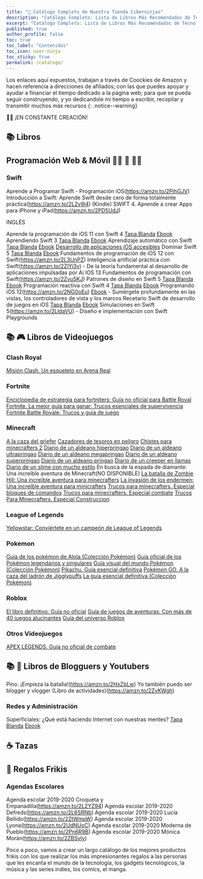 ```yaml
---
title: "🛒 Catálogo Completo de Nuestra Tienda Ciberninjas"
description: "Catálogo Completo: Lista de Libros Más Recomendados de Tecnología & Mucho Más Objetos de Regalos Geeks"
excerpt: "Catálogo Completo: Lista de Libros Más Recomendados de Tecnología & Mucho Más Objetos de Regalos Geeks"
published: true
author_profile: false
toc: true
toc_label: "Contenidos"
toc_icon: user-ninja
toc_sticky: true
permalink: /catalogo/
---
```


Los enlaces aquí expuestos, trabajan a través de Coockies de Amazon y hacen referencia a direcciones de afiliados; con las que puedes apoyar y ayudar a financiar el tiempo dedicado a la página web; para que se pueda seguir construyendo, y yo dedicandole mi tiempo a escribir, recopilar y transmitir muchos más recursos
{: .notice--warning}

👷‍♀️ ¡EN CONSTANTE CREACIÓN!

## 📚 Libros

## Programación Web & Móvil 👩‍💻 📳 👨‍💻

### <i class="fab fa-apple"></i> Swift

Aprende a Programar Swift - Programación iOS(https://amzn.to/2PjhGJV)
Introducción a Swift: Aprende Swift desde cero de forma totalmente práctica(https://amzn.to/2L2v9l4) (Kindle)
SWIFT 4. Aprende a crear Apps para iPhone y iPad(https://amzn.to/2PD5UdJ)

INGLÉS

Aprende la programación de iOS 11 con Swift 4 [Tapa Blanda](https://amzn.to/2LtC06n) [Ebook](https://amzn.to/2L38bKA)
Aprendiendo Swift 3 [Tapa Blanda](https://amzn.to/348eLah) [Ebook](https://amzn.to/2PjiMFx)
Aprendizaje automático con Swift [Tapa Blanda](https://amzn.to/2ZvUqxb) [Ebook](https://amzn.to/2Px5x3Y)
[Desarrollo de aplicaciones iOS accesibles](https://amzn.to/2Px2B7s)
Dominar Swift 5 [Tapa Blanda](https://amzn.to/2L5SxOQ) [Ebook](https://amzn.to/2L2Mri7)
Fundamentos de programación de iOS 12 con Swift(https://amzn.to/2L3UnPZ)
Inteligencia artificial práctica con Swift(https://amzn.to/2ZlYi3v)
    - De la teoría fundamental al desarrollo de aplicaciones impulsadas por Ai 
IOS 13 Fundamentos de programación con Swift(https://amzn.to/2Zvu5KJ)
Patrones de diseño en Swift 5 [Tapa Blanda](https://amzn.to/2L3PGWn) [Ebook](https://amzn.to/2L6chS8)
Programación reactiva con Swift 4 [Tapa Blanda](https://amzn.to/2Pm8vbP) [Ebook](https://amzn.to/2L3rCmt)
Programando iOS 12(https://amzn.to/2NG0oEu) [Ebook](https://amzn.to/2NDxNiY)
    - Sumérgete profundamente en las vistas, los controladores de vista y los marcos
Recetario Swift de desarrollo de juegos en iOS [Tapa Blanda](https://amzn.to/2PjP7Mh) [Ebook](https://amzn.to/2HAjZSG)
Simulaciones en Swift 5(https://amzn.to/2LldaVU)
    - Diseño e implementación con Swift Playgrounds


## 📚 🎮 Libros de Videojuegos

### Clash Royal

[Misión Clash. Un esqueleto en Arena Real](https://amzn.to/2ZptA9J)


### Fortnite

[Enciclopedia de estrategia para fortniters: Guía no oficial para Battle Royal](https://amzn.to/2PmszL5)
[Fortnite. La mejor guía para ganar: Trucos esenciales de supervivencia](https://amzn.to/2NG1Si6)
[Fortnite Battle Royale: Trucos y guía de juego](https://amzn.to/2LgugEt)


### Minecraft

[A la caza del griefer](https://amzn.to/2Lklcyv)
[Cazadores de tesoros en peligro](https://amzn.to/2LfFVDE)
[Chistes para minecrafters 2](https://amzn.to/2PjVHCy)
[Diario de un aldeano hiperpringao](https://amzn.to/2LjIpRv)
[Diario de un aldeano ultrapringao](https://amzn.to/2LcRJ9A)
[Diario de un aldeano megapringao](https://amzn.to/2Zm3zbj)
[Diario de un aldeano superpringao](https://amzn.to/2ZmL0Ut)
[Diario de un aldeano pringao](https://amzn.to/2PlWT8o)
[Diario de un creeper en llamas](https://amzn.to/2L3zapj)
[Diario de un slime con mucho estilo](https://amzn.to/2PnLCER)
En busca de la espada de diamante: Una increíble aventura de Minecraft(NO DISPONIBLE)
[La batalla de Zombie Hill: Una increïble aventura para minecrafters](https://amzn.to/2LjJusx)
[La invasión de los endermen: Una increíble aventura para minicrafters](https://amzn.to/2zwo31E)
[Trucos para minecrafters. Especial bloques de comandos](https://amzn.to/2LeFObo)
[Trucos para minecrafters. Especial combate](https://amzn.to/2L4R0bS)
[Trucos Para Minecrafters. Especial Construccion](https://amzn.to/2LeoPG9)


### League of Legends

[Yellowstar: Conviértete en un campeón de League of Legends](https://amzn.to/2LjLOzL)


### Pokemon

[Guía de los pokémon de Alola (Colección Pokémon)](https://amzn.to/2ZrK9C0)
[Guía oficial de los Pokémon legendarios y singulares](https://amzn.to/2Zpw1co)
[Guía visual del mundo Pokémon (Colección Pokémon)](https://amzn.to/2PnLXHE)
[Pikachu. Guía esencial definitiva](https://amzn.to/2ZmMRZr)
[Pokémon GO. A la caza del ladrón de Jigglypuffs](https://amzn.to/2PDgXDJ)
[La guía esencial definitiva (Colección Pokémon)](https://amzn.to/2HvjHMU)


### Roblox

[El libro definitivo: Guía no oficial](https://amzn.to/2ZpwNpO)
[Guía de juegos de aventuras: Con más de 40 juegos alucinantes](https://amzn.to/2ZqYqPl)
[Guía del universo Roblox](https://amzn.to/2HvYC4E)


### Otros Videojuegos
[APEX LEGENDS. Guía no oficial de combate](https://amzn.to/2LiqAC6)


## 📚 🎥 Libros de Blogguers y Youtubers

Pino. ¡Empieza la batalla!(https://amzn.to/2HxZbLw)
Yo también puedo ser blogger y vlogger (Libro de actividades)(https://amzn.to/2ZvKWgh)


### Redes y Administración

Superficiales: ¿Qué está haciendo Internet con nuestras mentes? [Tapa Blanda](https://amzn.to/2ZiH6ao) [Ebook](https://amzn.to/2KORsur)


## ☕ Tazas

## 🎁 Regalos Frikis

### Agendas Escolares

Agenda escolar 2019-2020 Croqueta y Empanadilla(https://amzn.to/2L2YZ94)
Agenda escolar 2019-2020 Defreds(https://amzn.to/2L6SRNb)
Agenda escolar 2019-2020 Lucía Bellido(https://amzn.to/2ZtWmpW)
Agenda escolar 2019-2020 Lyona(https://amzn.to/2UdNUoC)
Agenda escolar 2019-2020 Moderna de Pueblo(https://amzn.to/2Pn6R9B)
Agenda escolar 2019-2020 Mónica Morán(https://amzn.to/2ZBSvly)


Poco a poco, vamos a crear un largo catálogo de los mejores productos frikis con los que realizar los más impresionantes regalos a las personas que les encanta el mundo de la tecnología, los gadgets tecnológicos, la música y las series indies, los comics, el manga.

